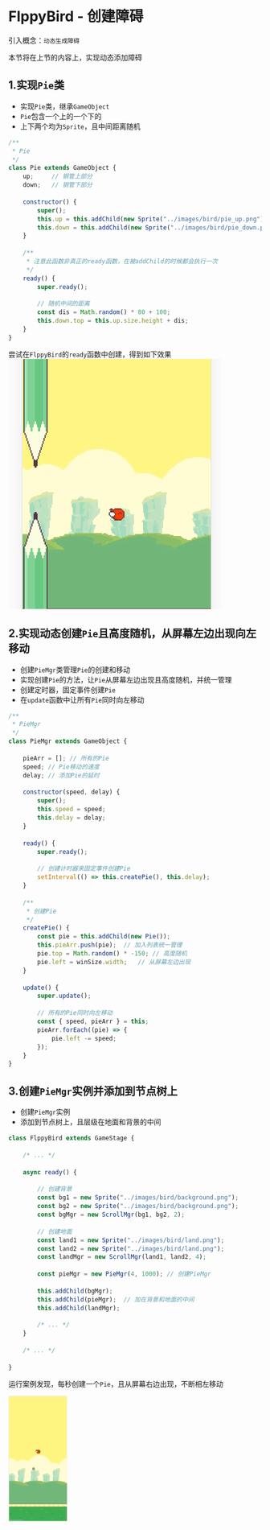 # FlppyBird - 创建障碍

引入概念：`动态生成障碍`

本节将在上节的内容上，实现动态添加障碍

## 1.实现`Pie`类

- 实现`Pie`类，继承`GameObject`
- `Pie`包含一个上的一个下的
- 上下两个均为`Sprite`，且中间距离随机

```javascript
/**
 * Pie
 */
class Pie extends GameObject {
	up;     // 钢管上部分
	down;   // 钢管下部分

	constructor() {
		super();
		this.up = this.addChild(new Sprite("../images/bird/pie_up.png"));
		this.down = this.addChild(new Sprite("../images/bird/pie_down.png"));
	}

	/**
	 * 注意此函数非真正的ready函数，在被addChild的时候都会执行一次
	 */
	ready() {
		super.ready();

		// 随机中间的距离
		const dis = Math.random() * 80 + 100;
		this.down.top = this.up.size.height + dis;
	}
}
```

尝试在`FlppyBird`的`ready`函数中创建，得到如下效果
![10_1.png](../images/10_1.png)

## 2.实现动态创建`Pie`且高度随机，从屏幕左边出现向左移动

- 创建`PieMgr`类管理`Pie`的创建和移动
- 实现创建`Pie`的方法，让`Pie`从屏幕左边出现且高度随机，并统一管理
- 创建定时器，固定事件创建`Pie`
- 在`update`函数中让所有`Pie`同时向左移动

```javascript
/**
 * PieMgr
 */
class PieMgr extends GameObject {

	pieArr = []; // 所有的Pie
	speed; // Pie移动的速度
	delay; // 添加Pie的延时

	constructor(speed, delay) {
		super();
		this.speed = speed;
		this.delay = delay;
	}

	ready() {
		super.ready();

		// 创建计时器来固定事件创建Pie
		setInterval(() => this.createPie(), this.delay);
	}

	/**
	 * 创建Pie
	 */
	createPie() {
		const pie = this.addChild(new Pie());
		this.pieArr.push(pie);  // 加入列表统一管理
		pie.top = Math.random() * -150; // 高度随机
		pie.left = winSize.width;   // 从屏幕左边出现
	}

	update() {
		super.update();

		// 所有的Pie同时向左移动
		const { speed, pieArr } = this;
		pieArr.forEach((pie) => {
			pie.left -= speed;
		});
	}
}
```

## 3.创建`PieMgr`实例并添加到节点树上

- 创建`PieMgr`实例
- 添加到节点树上，且层级在地面和背景的中间

```javascript
class FlppyBird extends GameStage {

	/* ... */

	async ready() {

		// 创建背景
		const bg1 = new Sprite("../images/bird/background.png");
		const bg2 = new Sprite("../images/bird/background.png");
		const bgMgr = new ScrollMgr(bg1, bg2, 2);

		// 创建地面
		const land1 = new Sprite("../images/bird/land.png");
		const land2 = new Sprite("../images/bird/land.png");
		const landMgr = new ScrollMgr(land1, land2, 4);

		const pieMgr = new PieMgr(4, 1000); // 创建PieMgr

		this.addChild(bgMgr);
		this.addChild(pieMgr);  // 加在背景和地面的中间
		this.addChild(landMgr);

		/* ... */
	}

	/* ... */

}
```

运行案例发现，每秒创建一个`Pie`，且从屏幕右边出现，不断相左移动

![10_2.gif](../images/10_2.gif)
